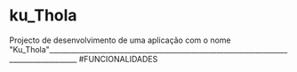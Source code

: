 # ku_Thola
Projecto de desenvolvimento de uma aplicação com o nome "Ku_Thola"______________________________________________________________________________________
#FUNCIONALIDADES

